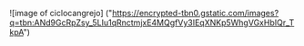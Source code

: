 ![image of ciclocangrejo] ("https://encrypted-tbn0.gstatic.com/images?q=tbn:ANd9GcRpZsy_5LIu1qRnctmjxE4MQgfVy3IEqXNKp5WhgVGxHbIQr_TkpA")
